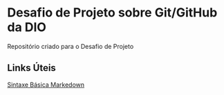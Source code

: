 # Desafio de Projeto sobre Git/GitHub da DIO
Repositório criado para o Desafio de Projeto

## Links Úteis
[Sintaxe Básica Markedown](https://www.markdownguide.org/basic-syntax/)
